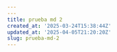 ```yaml
---
---
title: prueba md 2
created_at: '2025-03-24T15:38:44Z'
updated_at: '2025-04-05T21:20:20Z'
slug: prueba-md-2
---
```


